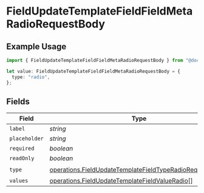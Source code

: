 # FieldUpdateTemplateFieldFieldMetaRadioRequestBody

## Example Usage

```typescript
import { FieldUpdateTemplateFieldFieldMetaRadioRequestBody } from "@documenso/sdk-typescript/models/operations";

let value: FieldUpdateTemplateFieldFieldMetaRadioRequestBody = {
  type: "radio",
};
```

## Fields

| Field                                                                                                                                | Type                                                                                                                                 | Required                                                                                                                             | Description                                                                                                                          |
| ------------------------------------------------------------------------------------------------------------------------------------ | ------------------------------------------------------------------------------------------------------------------------------------ | ------------------------------------------------------------------------------------------------------------------------------------ | ------------------------------------------------------------------------------------------------------------------------------------ |
| `label`                                                                                                                              | *string*                                                                                                                             | :heavy_minus_sign:                                                                                                                   | N/A                                                                                                                                  |
| `placeholder`                                                                                                                        | *string*                                                                                                                             | :heavy_minus_sign:                                                                                                                   | N/A                                                                                                                                  |
| `required`                                                                                                                           | *boolean*                                                                                                                            | :heavy_minus_sign:                                                                                                                   | N/A                                                                                                                                  |
| `readOnly`                                                                                                                           | *boolean*                                                                                                                            | :heavy_minus_sign:                                                                                                                   | N/A                                                                                                                                  |
| `type`                                                                                                                               | [operations.FieldUpdateTemplateFieldTypeRadioRequestBody2](../../models/operations/fieldupdatetemplatefieldtyperadiorequestbody2.md) | :heavy_check_mark:                                                                                                                   | N/A                                                                                                                                  |
| `values`                                                                                                                             | [operations.FieldUpdateTemplateFieldValueRadio](../../models/operations/fieldupdatetemplatefieldvalueradio.md)[]                     | :heavy_minus_sign:                                                                                                                   | N/A                                                                                                                                  |